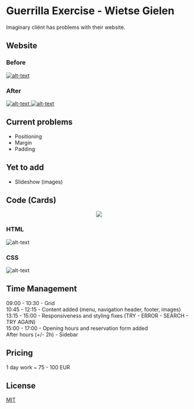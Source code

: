 # Guerrilla Exercise - Wietse Gielen

Imaginary cliënt has problems with their website. 

## Website
### Before
[![alt-text](https://i.ibb.co/d4nCy3c/YAMbefore.png)](http://sogoodnotnormal.com/yamthai)  

### After
[![alt-text](https://i.ibb.co/NYztVgY/YAM-AFTER.png) ![alt-text](https://i.ibb.co/3cL3RHW/YAMAFTERopen.png)](https://wietsegielen.github.io/guerrilla/index.html)

## Current problems
 * Positioning
 * Margin
 * Padding
 
## Yet to add
 * Slideshow (images)
 
## Code (Cards)
<p align="center"><img src="https://i.ibb.co/Dg9LC7D/cards-preview.png"></p>

### HTML
![alt-text](https://i.ibb.co/ZTg7YJd/html-preview.png)
### CSS
![alt-text](https://i.ibb.co/28Rr3K2/CSSpreview.png)

## Time Management

09:00 - 10:30 - Grid  
10:45 - 12:15 - Content added (menu, navigation header, footer, images)  
13:15 - 15:00 - Responsiveness and styling fixes (TRY - ERROR - SEARCH - TRY AGAIN)   
15:00 - 17:00 - Opening hours and reservation form added  
After hours (+/- 2h) - Sidebar  

## Pricing
1 day work ~ 75 - 100 EUR

## License
[MIT](https://choosealicense.com/licenses/mit/)
